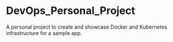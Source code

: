# DevOps_Personal_Project
A personal project to  create and showcase Docker and Kubernetes infrastructure for a sample app.
